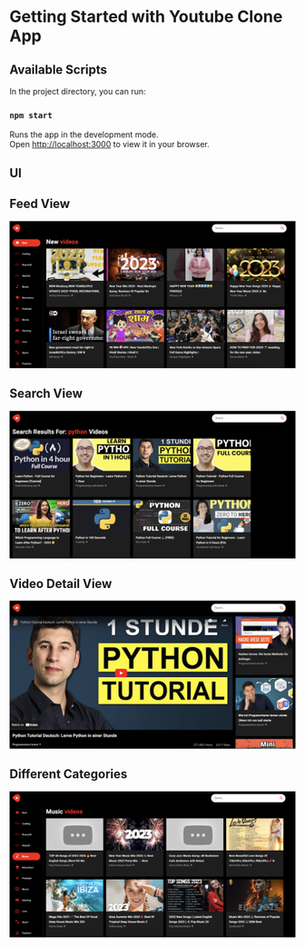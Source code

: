 # Getting Started with Youtube Clone App
## Available Scripts

In the project directory, you can run:

### `npm start`

Runs the app in the development mode.\
Open [http://localhost:3000](http://localhost:3000) to view it in your browser.

## UI

## Feed View
<img src = './images/1.png'/>
</br>


## Search View
<img src = './images/2.png'/>
</br>


## Video Detail View
<img src = './images/3.png'/>
</br>


## Different Categories
<img src = './images/4.png'/>
</br>
